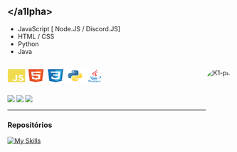 ## <\/a1lpha>
<!--
I'm **K1** [.](https://discord.com/app)
-->
- JavaScript [ Node.JS / Discord.JS]
- HTML / CSS
- Python
- Java
<div style="display: inline_block"><br>
  <img align="center" alt="K1-Js" height="30" width="40" src="https://raw.githubusercontent.com/devicons/devicon/master/icons/javascript/javascript-plain.svg">
  <!--
    <img align="center" alt="K1-Ts" height="30" width="40" src="https://raw.githubusercontent.com/devicons/devicon/master/icons/typescript/typescript-plain.svg">
    <img align="center" alt="K1-React" height="30" width="40" src="https://raw.githubusercontent.com/devicons/devicon/master/icons/react/react-original.svg">
  -->
  <img align="center" alt="K1-HTML" height="30" width="40" src="https://raw.githubusercontent.com/devicons/devicon/master/icons/html5/html5-original.svg">
  <img align="center" alt="K1-CSS" height="30" width="40" src="https://raw.githubusercontent.com/devicons/devicon/master/icons/css3/css3-original.svg">
  <img align="center" alt="K1-Python" height="30" width="40" src="https://raw.githubusercontent.com/devicons/devicon/master/icons/python/python-original.svg">
  <img align="center" alt="K1-Java" height="30" width="40" src="https://raw.githubusercontent.com/devicons/devicon/master/icons/java/java-original.svg">
  <!--
    <img align="center" alt="K1-Csharp" height="30" width="40" src="https://raw.githubusercontent.com/devicons/devicon/master/icons/csharp/csharp-original.svg">
  -->
  <img align="right" alt="K1-pic" height="150" style="border-radius:50px;" src="https://static-00.iconduck.com/assets.00/github-icon-2048x1988-jzvzcf2t.png">
</div>
  
  ##
 
<div> 
  <!--
    <a href="https://www.youtube.com/channel/UC_-uuuZbY0AAt9CViNzvc-Q" target="_blank"><img src="https://img.shields.io/badge/YouTube-FF0000?style=for-the-badge&logo=youtube&logoColor=white" target="_blank"></a>
  -->
  <a href="https://instagram.com/kaurodri" target="_blank"><img src="https://img.shields.io/badge/-Instagram-%23E4405F?style=for-the-badge&logo=instagram&logoColor=white" target="_blank"></a>
  <!--
 	 <a href="https://www.twitch.tv/rafaballerinii" target="_blank"><img src="https://img.shields.io/badge/Twitch-9146FF?style=for-the-badge&logo=twitch&logoColor=white" target="_blank"></a>
  <a href="https://discord.gg/wagxzStdcR" target="_blank"><img src="https://img.shields.io/badge/Discord-7289DA?style=for-the-badge&logo=discord&logoColor=white" target="_blank"></a> 
  -->
  <a href = "mailto:engkauanrodrigues@gmail.com"><img src="https://img.shields.io/badge/-Gmail-%23333?style=for-the-badge&logo=gmail&logoColor=white" target="_blank"></a>
  <a href="https://www.linkedin.com/in/kaurodri" target="_blank"><img src="https://img.shields.io/badge/-LinkedIn-%230077B5?style=for-the-badge&logo=linkedin&logoColor=white" target="_blank"></a> 
  
</div>

-------

### Repositórios
[![My Skills](https://skillicons.dev/icons?i=js&theme=light)](https://github.com/kaurodri/RepositoryJS)
